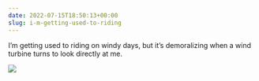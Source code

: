```yaml
---
date: 2022-07-15T18:50:13+00:00
slug: i-m-getting-used-to-riding
---
```

I’m getting used to riding on windy days, but it’s demoralizing when a wind turbine turns to look directly at me.

![](https://hans.gerwitz.com/media/2022-07/15-185012-image._3934.jpg)
